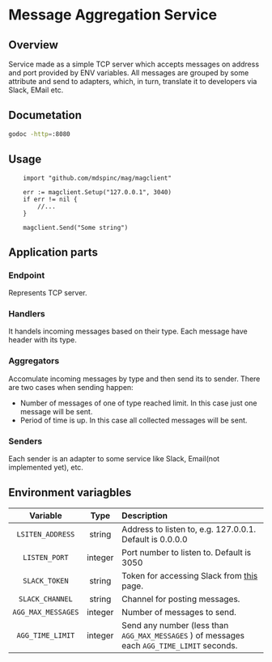 # Message Aggregation Service

## Overview
Service made as a simple TCP server which accepts messages on address and port 
provided by ENV variables. All messages are grouped by some attribute and send
to adapters, which, in turn, translate it to developers via Slack, EMail etc.

## Documetation
```bash 
godoc -http=:8080
```

## Usage
```golang
	import "github.com/mdspinc/mag/magclient"
	
	err := magclient.Setup("127.0.0.1", 3040)
	if err != nil {
		//...
	}

	magclient.Send("Some string")

```

## Application parts
### Endpoint
Represents TCP server. 

### Handlers
It handels incoming messages based on their type. Each message have header with 
its type.

### Aggregators
Accomulate incoming messages by type and then send its to sender. There are two 
cases when sending happen:
* Number of messages of one of type reached limit. In this case just one message 
will be sent. 
* Period of time is up. In this case all collected messages will be sent.

### Senders 
Each sender is an adapter to some service like Slack, Email(not implemented yet), etc.


## Environment variagbles 
| Variable | Type | Description | 
| :---: | :---: | :--- |
| `LSITEN_ADDRESS` | string | Address to listen to, e.g. 127.0.0.1. Default is 0.0.0.0 | 
| `LISTEN_PORT` | integer | Port number to listen to. Default is 3050 |
| `SLACK_TOKEN` | string | Token for accessing Slack from [this](https://api.slack.com/docs/oauth-test-tokens) page.|
| `SLACK_CHANNEL` | string | Channel for posting messages. |
| `AGG_MAX_MESSAGES` | integer | Number of messages to send. |
| `AGG_TIME_LIMIT` | integer | Send any number (less than `AGG_MAX_MESSAGES` ) of messages each `AGG_TIME_LIMIT` seconds. |
